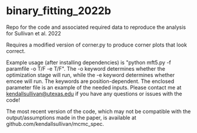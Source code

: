 # binary_fitting_2022b
Repo for the code and associated required data to reproduce the analysis for Sullivan et al. 2022

Requires a modified version of corner.py to produce corner plots that look correct. 

Example usage (after installing dependencies) is "python mft5.py -f paramfile -o T/F -e T/F". The -o keyword determines whether the optimization stage will run, while the -e keyword determines whether emcee will run. The keywords are position-dependent. The enclosed parameter file is an example of the needed inputs. Please contact me at kendallsullivan@utexas.edu if you have any questions or issues with the code! 

The most recent version of the code, which may not be compatible with the output/assumptions made in the paper, is available at github.com/kendallsullivan/mcmc_spec.